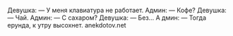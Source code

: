 Девушка: — У меня клавиатура не работает. 
Админ: — Кофе? 
Девушка: — Чай. 
Админ: — С сахаром?
 Девушка: — Без... А
 дмин: — Тогда ерунда, к утру высохнет. anekdotov.net